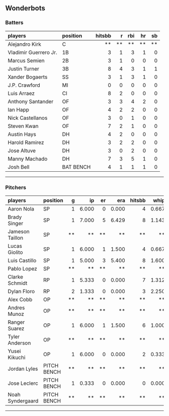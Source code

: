 ## Wonderbots

### Batters

 
|players               |position  | hitsbb|  r| rbi| hr| sb| 
|:---------------------|:---------|------:|--:|---:|--:|--:| 
|Alejandro Kirk        |C         |     **| **|  **| **| **| 
|Vladimir Guerrero Jr. |1B        |      3|  1|   3|  1|  0| 
|Marcus Semien         |2B        |      3|  1|   0|  0|  0| 
|Justin Turner         |3B        |      8|  4|   3|  1|  1| 
|Xander Bogaerts       |SS        |      3|  1|   3|  1|  0| 
|J.P. Crawford         |MI        |      0|  0|   0|  0|  0| 
|Luis Arraez           |CI        |      8|  2|   0|  0|  0| 
|Anthony Santander     |OF        |      3|  3|   4|  2|  0| 
|Ian Happ              |OF        |      4|  2|   2|  0|  0| 
|Nick Castellanos      |OF        |      3|  0|   1|  0|  0| 
|Steven Kwan           |OF        |      7|  2|   1|  0|  0| 
|Austin Hays           |DH        |      4|  2|   0|  0|  0| 
|Harold Ramirez        |DH        |      3|  2|   2|  0|  0| 
|Jose Altuve           |DH        |      3|  0|   2|  0|  0| 
|Manny Machado         |DH        |      7|  3|   5|  1|  0| 
|Josh Bell             |BAT BENCH |      4|  1|   1|  1|  0| 


* * *

### Pitchers

 
|players          |position    |  g|    ip| er|   era| hitsbb|  whip| so|  w| sv| 
|:----------------|:-----------|--:|-----:|--:|-----:|------:|-----:|--:|--:|--:| 
|Aaron Nola       |SP          |  1| 6.000|  0| 0.000|      4| 0.667|  5|  0|  0| 
|Brady Singer     |SP          |  1| 7.000|  5| 6.429|      8| 1.143|  2|  0|  0| 
|Jameson Taillon  |SP          | **|    **| **|    **|     **|    **| **| **| **| 
|Lucas Giolito    |SP          |  1| 6.000|  1| 1.500|      4| 0.667| 10|  0|  0| 
|Luis Castillo    |SP          |  1| 5.000|  3| 5.400|      8| 1.600|  3|  0|  0| 
|Pablo Lopez      |SP          | **|    **| **|    **|     **|    **| **| **| **| 
|Clarke Schmidt   |RP          |  1| 5.333|  0| 0.000|      7| 1.312|  3|  0|  0| 
|Dylan Floro      |RP          |  2| 1.333|  0| 0.000|      3| 2.250|  3|  0|  0| 
|Alex Cobb        |OP          | **|    **| **|    **|     **|    **| **| **| **| 
|Andres Munoz     |OP          | **|    **| **|    **|     **|    **| **| **| **| 
|Ranger Suarez    |OP          |  1| 6.000|  1| 1.500|      6| 1.000|  7|  0|  0| 
|Tyler Anderson   |OP          | **|    **| **|    **|     **|    **| **| **| **| 
|Yusei Kikuchi    |OP          |  1| 6.000|  0| 0.000|      2| 0.333|  6|  0|  0| 
|Jordan Lyles     |PITCH BENCH | **|    **| **|    **|     **|    **| **| **| **| 
|Jose Leclerc     |PITCH BENCH |  1| 0.333|  0| 0.000|      0| 0.000|  0|  0|  0| 
|Noah Syndergaard |PITCH BENCH | **|    **| **|    **|     **|    **| **| **| **| 


* * *


